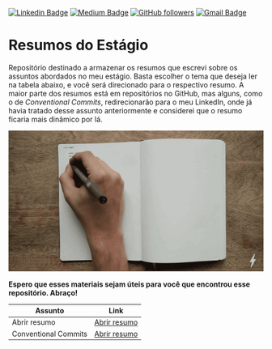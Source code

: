 [![Linkedin Badge](https://img.shields.io/badge/-pedrojosel-blue?style=flat-square&logo=Linkedin&logoColor=white&link=https://www.linkedin.com/in/pedrojosel/)](https://www.linkedin.com/in/pedrojosel/) [![Medium Badge](https://img.shields.io/badge/-@pedrlimadev-03a57a?style=flat-square&labelColor=000000&logo=Medium&link=https://medium.com/@pedrlimadev)](https://medium.com/@pedrlimadev)
[![GitHub followers](https://img.shields.io/github/followers/pedrjose?label=Follow&style=social)](https://github.com/pedrjose/?tab=follow)
[![Gmail Badge](https://img.shields.io/badge/-pedrlimadev@gmail.com-c14438?style=flat-square&logo=Gmail&logoColor=white&link=mailto:pedrlimadev@gmail.com
)](mailto:pedrlimadev@gmail.com)

# Resumos do Estágio

Repositório destinado a armazenar os resumos que escrevi sobre os assuntos abordados no meu estágio. Basta escolher o tema que deseja ler na tabela abaixo, e você será direcionado para o respectivo resumo. A maior parte dos resumos está em repositórios no GitHub, mas alguns, como o de *Conventional Commits*, redirecionarão para o meu LinkedIn, onde já havia tratado desse assunto anteriormente e considerei que o resumo ficaria mais dinâmico por lá.

![notations git](./notations.gif)

**Espero que esses materiais sejam úteis para você que encontrou esse repositório. Abraço!**

| Assunto | Link |
| ----------- | ----------- |
| Abrir resumo | [Abrir resumo](https://github.com/pedrjose/estagio-anotacoes/blob/main/scrum.md) |
| Conventional Commits | [Abrir resumo](https://www.linkedin.com/posts/activity-7080543647502336000-4Axo?utm_source=share&utm_medium=member_desktop) |
